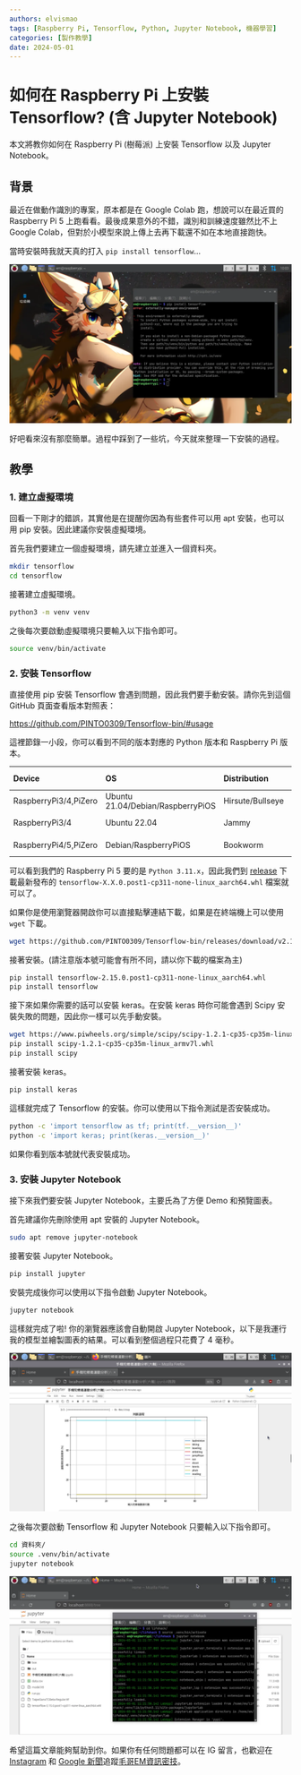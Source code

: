 ```yaml
---
authors: elvismao
tags: [Raspberry Pi, Tensorflow, Python, Jupyter Notebook, 機器學習]
categories: [製作教學]
date: 2024-05-01
---
```


# 如何在 Raspberry Pi 上安裝 Tensorflow? (含 Jupyter Notebook)

本文將教你如何在 Raspberry Pi (樹莓派) 上安裝 Tensorflow 以及 Jupyter Notebook。

<!--more-->

## 背景

最近在做動作識別的專案，原本都是在 Google Colab 跑，想說可以在最近買的 Raspberry Pi 5 上跑看看。最後成果意外的不錯，識別和訓練速度雖然比不上 Google Colab，但對於小模型來說上傳上去再下載還不如在本地直接跑快。

當時安裝時我就天真的打入 `pip install tensorflow`...

![](try.webp)

好吧看來沒有那麼簡單。過程中踩到了一些坑，今天就來整理一下安裝的過程。

## 教學

### 1. 建立虛擬環境

回看一下剛才的錯誤，其實他是在提醒你因為有些套件可以用 apt 安裝，也可以用 pip 安裝。因此建議你安裝虛擬環境。

首先我們要建立一個虛擬環境，請先建立並進入一個資料夾。

```bash
mkdir tensorflow
cd tensorflow
```

接著建立虛擬環境。

```bash
python3 -m venv venv
```

之後每次要啟動虛擬環境只要輸入以下指令即可。

```bash
source venv/bin/activate
```

### 2. 安裝 Tensorflow

直接使用 pip 安裝 Tensorflow 會遇到問題，因此我們要手動安裝。請你先到這個 GitHub 頁面查看版本對照表：

<https://github.com/PINTO0309/Tensorflow-bin/#usage>

這裡節錄一小段，你可以看到不同的版本對應的 Python 版本和 Raspberry Pi 版本。

| Device                | OS                                | Distribution     | Architecture    | Python ver | Note                       |
| :-------------------- | :-------------------------------- | :--------------- | :-------------- | :--------- | :------------------------- |
| RaspberryPi3/4,PiZero | Ubuntu 21.04/Debian/RaspberryPiOS | Hirsute/Bullseye | aarch64 / armv8 | 3.9.x      | 64bit, glibc2.33/glibc2.31 |
| RaspberryPi3/4        | Ubuntu 22.04                      | Jammy            | aarch64 / armv8 | 3.10.x     | 64bit, glibc2.35           |
| RaspberryPi4/5,PiZero | Debian/RaspberryPiOS              | Bookworm         | aarch64 / armv8 | 3.11.x     | 64bit, glibc2.36           |

可以看到我們的 Raspberry Pi 5 要的是 `Python 3.11.x`，因此我們到 [release](https://github.com/PINTO0309/Tensorflow-bin/releases/) 下載最新發布的 `tensorflow-X.X.0.post1-cp311-none-linux_aarch64.whl` 檔案就可以了。

如果你是使用瀏覽器開啟你可以直接點擊連結下載，如果是在終端機上可以使用 `wget` 下載。

```bash
wget https://github.com/PINTO0309/Tensorflow-bin/releases/download/v2.15.0.post1/tensorflow-2.15.0.post1-cp311-none-linux_aarch64.whl
```

接著安裝。(請注意版本號可能會有所不同，請以你下載的檔案為主)

```bash
pip install tensorflow-2.15.0.post1-cp311-none-linux_aarch64.whl
pip install tensorflow
```

接下來如果你需要的話可以安裝 keras。在安裝 keras 時你可能會遇到 Scipy 安裝失敗的問題，因此你一樣可以先手動安裝。

```bash
wget https://www.piwheels.org/simple/scipy/scipy-1.2.1-cp35-cp35m-linux_armv7l.whl
pip install scipy-1.2.1-cp35-cp35m-linux_armv7l.whl
pip install scipy
```

接著安裝 keras。

```bash
pip install keras
```

這樣就完成了 Tensorflow 的安裝。你可以使用以下指令測試是否安裝成功。

```bash
python -c 'import tensorflow as tf; print(tf.__version__)'
python -c 'import keras; print(keras.__version__)'
```

如果你看到版本號就代表安裝成功。

### 3. 安裝 Jupyter Notebook

接下來我們要安裝 Jupyter Notebook，主要氏為了方便 Demo 和預覽圖表。

首先建議你先刪除使用 apt 安裝的 Jupyter Notebook。

```bash
sudo apt remove jupyter-notebook
```

接著安裝 Jupyter Notebook。

```bash
pip install jupyter
```

安裝完成後你可以使用以下指令啟動 Jupyter Notebook。

```bash
jupyter notebook
```

這樣就完成了啦! 你的瀏覽器應該會自動開啟 Jupyter Notebook，以下是我運行我的模型並繪製圖表的結果。可以看到整個過程只花費了 4 毫秒。

![](result.png)

之後每次要啟動 Tensorflow 和 Jupyter Notebook 只要輸入以下指令即可。

```bash
cd 資料夾/
source .venv/bin/activate
jupyter notebook
```

![](open.webp)

希望這篇文章能夠幫助到你。如果你有任何問題都可以在 IG 留言，也歡迎在 [Instagram](https://www.instagram.com/em.tec.blog) 和 [Google 新聞](https://news.google.com/publications/CAAqBwgKMKXLvgswsubVAw?ceid=TW:zh-Hant&oc=3)追蹤[毛哥EM資訊密技](https://em-tec.github.io/)。
